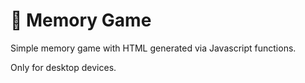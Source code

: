 # 🔮 Memory Game
Simple memory game with HTML generated via Javascript functions.

Only for desktop devices.


